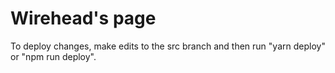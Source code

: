 # Wirehead's page

To deploy changes, make edits to the src branch and then run "yarn deploy" or "npm run deploy".
